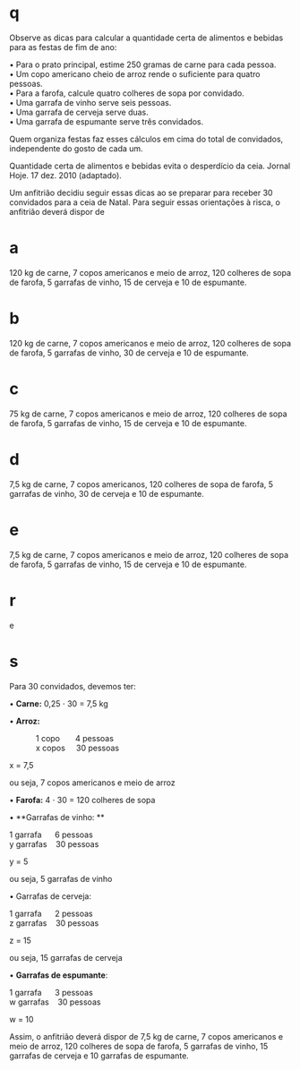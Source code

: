 # q
Observe as dicas para calcular a quantidade certa de alimentos e bebidas para as festas de fim de ano:

• Para o prato principal, estime 250 gramas de carne para cada pessoa.\
• Um copo americano cheio de arroz rende o suficiente para quatro pessoas.\
• Para a farofa, calcule quatro colheres de sopa por convidado.\
• Uma garrafa de vinho serve seis pessoas.\
• Uma garrafa de cerveja serve duas.\
• Uma garrafa de espumante serve três convidados.

Quem organiza festas faz esses cálculos em cima do total de convidados, independente do gosto de cada um.

Quantidade certa de alimentos e bebidas evita o desperdício da ceia. Jornal Hoje. 17 dez. 2010 (adaptado).

Um anfitrião decidiu seguir essas dicas ao se preparar para receber 30 convidados para a ceia de Natal. Para seguir essas orientações à risca, o anfitrião deverá dispor de

# a
120 kg de carne, 7 copos americanos e meio de arroz, 120 colheres de sopa de farofa, 5 garrafas de vinho, 15 de cerveja e 10 de espumante.

# b
120 kg de carne, 7 copos americanos e meio de arroz, 120 colheres de sopa de farofa, 5 garrafas de vinho, 30 de cerveja e 10 de espumante.

# c
75 kg de carne, 7 copos americanos e meio de arroz, 120 colheres de sopa de farofa, 5 garrafas de vinho, 15 de cerveja e 10 de espumante.

# d
7,5 kg de carne, 7 copos americanos, 120 colheres de sopa de farofa, 5 garrafas de vinho, 30 de cerveja e 10 de espumante.

# e
7,5 kg de carne, 7 copos americanos e meio de arroz, 120 colheres de sopa de farofa, 5 garrafas de vinho, 15 de cerveja e 10 de espumante.

# r
e

# s
Para 30 convidados, devemos ter:

• **Carne:** 0,25 ⋅ 30 = 7,5 kg

• **Arroz:** 

            1 copo       4 pessoas\
            x copos     30 pessoas

x = 7,5

ou seja, 7 copos americanos e meio de arroz

• **Farofa:** 4 ⋅ 30 = 120 colheres de sopa

• **Garrafas de vinho: **

1 garrafa      6 pessoas\
y garrafas    30 pessoas

y = 5

ou seja, 5 garrafas de vinho

• Garrafas de cerveja:

1 garrafa      2 pessoas\
z garrafas    30 pessoas

z = 15

ou seja, 15 garrafas de cerveja

• **Garrafas de espumante**:

1 garrafa      3 pessoas\
w garrafas    30 pessoas

w = 10

Assim, o anfitrião deverá dispor de 7,5 kg de carne, 7 copos americanos e meio de arroz, 120 colheres de sopa de farofa, 5 garrafas de vinho, 15 garrafas de cerveja e 10 garrafas de espumante.
